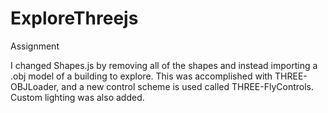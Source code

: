 # ExploreThreejs
Assignment

I changed Shapes.js by removing all of the shapes and instead importing a .obj model of a building to explore. This was accomplished with THREE-OBJLoader, and a new control scheme is used called THREE-FlyControls. Custom lighting was also added.
